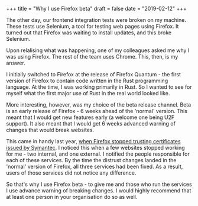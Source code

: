 +++
title = "Why I use Firefox beta"
draft = false
date = "2019-02-12"
+++

The other day, our frontend integration tests were broken on my machine. These tests use Selenium, a tool for testing web pages using Firefox. It turned out that Firefox was waiting to install updates, and this broke Selenium.

Upon relalising what was happening, one of my colleagues asked me why I was using Firefox. The rest of the team uses Chrome. This, then, is my answer.

I initially switched to Firefox at the release of Firefox Quantum - the first version of Firefox to contain code written in the Rust programming language. At the time, I was working primarily in Rust. So I wanted to see for myself what the first major use of Rust in the real world looked like.

More interesting, however, was my choice of the beta release channel. Beta is an early release of Firefox - 6 weeks ahead of the 'normal' version. This meant that I would get new features early (a welcome one being U2F support). It also meant that I would get 6 weeks advanced warning of changes that would break websites.

This came in handy last year, [when Firefox stopped trusting certificates issued by Symantec](https://blog.mozilla.org/security/2018/03/12/distrust-symantec-tls-certificates/). I noticed this when a few websites stopped working for me - two internal, and one external. I notified the people responsible for each of these services. By the time the distrust changes landed in the 'normal' version of Firefox, all three services had been fixed. As a result, users of those services did not notice any difference.

So that's why I use Firefox beta - to give me and those who run the services I use advance warning of breaking changes. I would highly recommend that at least one person in your organisation do so as well.
